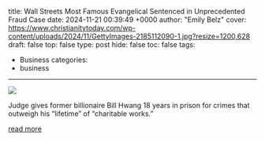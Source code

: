 title: Wall Streets Most Famous Evangelical Sentenced in Unprecedented Fraud Case
date: 2024-11-21 00:39:49 +0000
author: "Emily Belz"
cover: https://www.christianitytoday.com/wp-content/uploads/2024/11/GettyImages-2185112090-1.jpg?resize=1200,628
draft: false
top: false
type: post
hide: false
toc: false
tags:
  - Business
categories:
  - business
---

![](https://www.christianitytoday.com/wp-content/uploads/2024/11/GettyImages-2185112090-1.jpg?resize=1200,628)

Judge gives former billionaire Bill Hwang 18 years in prison for crimes that outweigh his “lifetime” of “charitable works.”

[read more](https://www.christianitytoday.com/2024/11/bill-hwang-archegos-sentence-fraud-christian-grace-mercy/)
